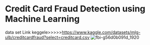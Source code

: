 # Credit Card Fraud Detection using Machine Learning
data set Link keggele>>>>>https://www.kaggle.com/datasets/mlg-ulb/creditcardfraud?select=creditcard.csv
 ![fbi-g56d0b091d_1920](https://user-images.githubusercontent.com/99608924/199208911-80aa3fe6-5397-4cc3-80dd-384668f5d2cf.jpg)
   
